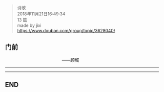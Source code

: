 > 诗歌  
> 2018年11月21日16:49:34         
> 13 篇  
>made by jixi  
>https://www.douban.com/group/topic/3628040/  


## 门前      
&emsp;&emsp;&emsp;&emsp;&emsp;&emsp;&emsp;&emsp;&emsp;&emsp;&emsp;&emsp;&emsp; ——顾城

----------







----------
## END

